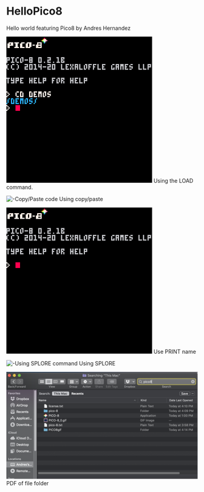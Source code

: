 # HelloPico8


Hello world featuring Pico8 by Andres Hernandez

![-Using LOAD command](LOAD.gif)
Using the LOAD command.

![-Copy/Paste code
](PICO-8_0.gif)
Using copy/paste

![-Use PRINT command hello <name>](Hellooo.gif)
Use PRINT name

![-Using SPLORE command
](SPLORE.gif)
Using SPLORE
  
![img of folder](Last.png)
PDF of file folder
